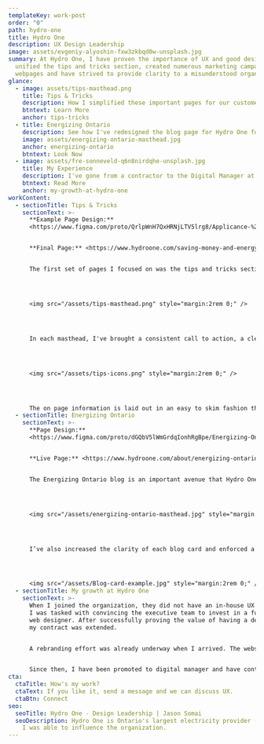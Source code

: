 ```yaml
---
templateKey: work-post
order: "0"
path: hydro-one
title: Hydro One
description: UX Design Leadership
image: assets/evgeniy-alyoshin-fxw3zkbqd0w-unsplash.jpg
summary: A﻿t Hydro One, I have proven the importance of UX and good design. I've
  unified the tips and tricks section, created numerous marketing campaign
  webpages and have strived to provide clarity to a misunderstood organization.
glance:
  - image: assets/tips-masthead.png
    title: Tips & Tricks
    description: H﻿ow I simplified these important pages for our customers
    btntext: Learn More
    anchor: tips-tricks
  - title: Energizing Ontario
    description: S﻿ee how I've redesigned the blog page for Hydro One for clarity.
    image: assets/energizing-ontario-masthead.jpg
    anchor: energizing-ontario
    btntext: Look Now
  - image: assets/fre-sonneveld-q6n8nirdqhe-unsplash.jpg
    title: My Experience
    description: I've gone from a contractor to the Digital Manager at Hydro One
    btntext: Read More
    anchor: my-growth-at-hydro-one
workContent:
  - sectionTitle: Tips & Tricks
    sectionText: >-
      **Example Page Design:**
      <https://www.figma.com/proto/QrlpWnH7QxHRNjLTV5lrg8/Applicance-%26-Energy-Savings-Tips?page-id=0%3A1&node-id=2-61&viewport=1164%2C1217%2C0.41&scaling=min-zoom>


      **F﻿inal Page:** <https://www.hydroone.com/saving-money-and-energy/residential/tips-and-tools/appliances>


      The first set of pages I focused on was the tips and tricks section of the hydroone.com website. As I worked on the first page in the roster, Cooling tips and tricks, I scoured the website to find the similar elements between each and found a way to bring a consistent look to each page. These pages are featured in our monthly newsletter.




      <img src="/assets/tips-masthead.png" style="margin:2rem 0;" />




      In each masthead, I've brought a consistent call to action, a clear heading but have also modernized the web design with an overlapping style that doesn't detract from the image. 




      <img src="/assets/tips-icons.png" style="margin:2rem 0;" />




      The on page information is laid out in an easy to skim fashion that doesn’t throw too much information at the reader.
  - sectionTitle: Energizing Ontario
    sectionText: >-
      **P﻿age Design:**
      <https://www.figma.com/proto/dGQbV5lWmGrdqIonhRgBpe/Energizing-Ontario?page-id=0%3A1&node-id=2-2&viewport=1111%2C401%2C0.88&scaling=min-zoom>


      **L﻿ive Page:** <https://www.hydroone.com/about/energizing-ontario>


      The Energizing Ontario blog is an important avenue that Hydro One uses to showcase it’s positive initiatives and community investments. In my redesign of the page, I’ve made it much simpler to search for specific blogs using filterizr. 




      <img src="/assets/energizing-ontario-masthead.jpg" style="margin:2rem 0;" />




      I’ve also increased the clarity of each blog card and enforced a strict character count for each card.




      <img src="/assets/Blog-card-example.jpg" style="margin:2rem 0;" />
  - sectionTitle: My growth at Hydro One
    sectionText: >-
      When I joined the organization, they did not have an in-house UX designer.
      I was tasked with convincing the executive team to invest in a full-time
      web designer. After successfully proving the value of having a designer,
      my contract was extended.


      A rebranding effort was already underway when I arrived. The website had been updated to the new brand colour of teal, but otherwise remained the same. My work adhered to the new brand guidelines, but I had some flexibility to interpret and revitalize the existing brand. 


      Since then, I have been promoted to digital manager and have continued to prioritize simple and elegant solutions with a focus on user experience. I have grown the team to include two full-time UX designer/developer positions and continue to advocate for best practices and tools to further improve our customers' experience.
cta:
  ctaTitle: How's my work?
  ctaText: If you like it, send a message and we can discuss UX.
  ctaBtn: Connect
seo:
  seoTitle: Hydro One - Design Leadership | Jason Somai
  seoDescription: Hydro One is Ontario's largest electricity provider - here's how
    I was able to influence the organization.
---
```

